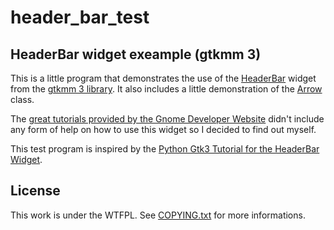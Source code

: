 header_bar_test
===============

HeaderBar widget exeample (gtkmm 3)
-----------------------------------

This is a little program that demonstrates the use of the [HeaderBar](https://developer.gnome.org/gtkmm/stable/classGtk_1_1HeaderBar.html) widget from the [gtkmm 3 library](http://www.gtkmm.org/en/). It also includes a little demonstration of the [Arrow](https://developer.gnome.org/gtkmm/unstable/classGtk_1_1Arrow.html) class.

The [great tutorials provided by the Gnome Developer Website](http://developer.gnome.org/gtkmm-tutorial/unstable/index.html) didn't include any form of help on how to use this widget so I decided to find out myself.   

This test program is inspired by the [Python Gtk3 Tutorial for the HeaderBar Widget](http://python-gtk-3-tutorial.readthedocs.org/en/latest/layout.html#id5).  

License
-------

This work is under the WTFPL. See [COPYING.txt](./COPYING.txt) for more informations.  
